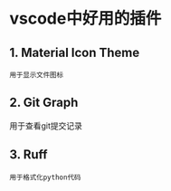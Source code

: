 # vscode中好用的插件

## 1. Material Icon Theme
    用于显示文件图标

## 2. Git Graph
   用于查看git提交记录

## 3. Ruff
    用于格式化python代码
